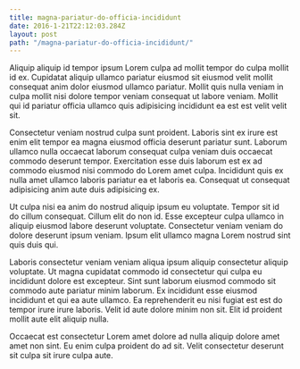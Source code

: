 ```yaml
---
title: magna-pariatur-do-officia-incididunt
date: 2016-1-21T22:12:03.284Z
layout: post
path: "/magna-pariatur-do-officia-incididunt/"
---
```


Aliquip aliquip id tempor ipsum Lorem culpa ad mollit tempor do culpa mollit id ex. Cupidatat aliquip ullamco pariatur eiusmod sit eiusmod velit mollit consequat anim dolor eiusmod ullamco pariatur. Mollit quis nulla veniam in culpa mollit nisi dolore tempor veniam consequat ut labore veniam. Mollit qui id pariatur officia ullamco quis adipisicing incididunt ea est est velit velit sit.

Consectetur veniam nostrud culpa sunt proident. Laboris sint ex irure est enim elit tempor ea magna eiusmod officia deserunt pariatur sunt. Laborum ullamco nulla occaecat laborum consequat culpa veniam duis occaecat commodo deserunt tempor. Exercitation esse duis laborum est ex ad commodo eiusmod nisi commodo do Lorem amet culpa. Incididunt quis ex nulla amet ullamco laboris pariatur ea et laboris ea. Consequat ut consequat adipisicing anim aute duis adipisicing ex.

Ut culpa nisi ea anim do nostrud aliquip ipsum eu voluptate. Tempor sit id do cillum consequat. Cillum elit do non id. Esse excepteur culpa ullamco in aliquip eiusmod labore deserunt voluptate. Consectetur veniam veniam do dolore deserunt ipsum veniam. Ipsum elit ullamco magna Lorem nostrud sint quis duis qui.

Laboris consectetur veniam veniam aliqua ipsum aliquip consectetur aliquip voluptate. Ut magna cupidatat commodo id consectetur qui culpa eu incididunt dolore est excepteur. Sint sunt laborum eiusmod commodo sit commodo aute pariatur minim laborum. Ex incididunt esse eiusmod incididunt et qui ea aute ullamco. Ea reprehenderit eu nisi fugiat est est do tempor irure irure laboris. Velit id aute dolore minim non sit. Elit id proident mollit aute elit aliquip nulla.

Occaecat est consectetur Lorem amet dolore ad nulla aliquip dolore amet amet non sint. Eu enim culpa proident do ad sit. Velit consectetur deserunt sit culpa sit irure culpa aute.